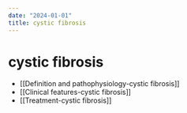 ```yaml
---
date: "2024-01-01"
title: cystic fibrosis
---
```


# cystic fibrosis
* [[Definition and pathophysiology-cystic fibrosis]]
* [[Clinical features-cystic fibrosis]]
* [[Treatment-cystic fibrosis]]
